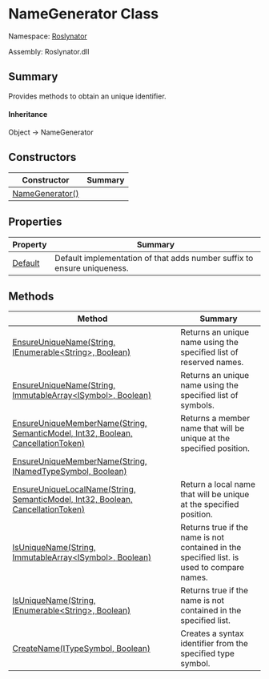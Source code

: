 # NameGenerator Class

Namespace: [Roslynator](../README.md)

Assembly: Roslynator\.dll

## Summary

Provides methods to obtain an unique identifier\.

#### Inheritance

Object &#x2192; NameGenerator

## Constructors

| Constructor| Summary|
| --- | --- |
| [NameGenerator()](.ctor/README.md) | |

## Properties

| Property| Summary|
| --- | --- |
| [Default](Default/README.md) | Default implementation of  that adds number suffix to ensure uniqueness\. |

## Methods

| Method| Summary|
| --- | --- |
| [EnsureUniqueName(String, IEnumerable\<String>, Boolean)](EnsureUniqueName/README.md) | Returns an unique name using the specified list of reserved names\. |
| [EnsureUniqueName(String, ImmutableArray\<ISymbol>, Boolean)](EnsureUniqueName/README.md) | Returns an unique name using the specified list of symbols\. |
| [EnsureUniqueMemberName(String, SemanticModel, Int32, Boolean, CancellationToken)](EnsureUniqueMemberName/README.md) | Returns a member name that will be unique at the specified position\. |
| [EnsureUniqueMemberName(String, INamedTypeSymbol, Boolean)](EnsureUniqueMemberName/README.md) | |
| [EnsureUniqueLocalName(String, SemanticModel, Int32, Boolean, CancellationToken)](EnsureUniqueLocalName/README.md) | Return a local name that will be unique at the specified position\. |
| [IsUniqueName(String, ImmutableArray\<ISymbol>, Boolean)](IsUniqueName/README.md) | Returns true if the name is not contained in the specified list\.  is used to compare names\. |
| [IsUniqueName(String, IEnumerable\<String>, Boolean)](IsUniqueName/README.md) | Returns true if the name is not contained in the specified list\. |
| [CreateName(ITypeSymbol, Boolean)](CreateName/README.md) | Creates a syntax identifier from the specified type symbol\. |

